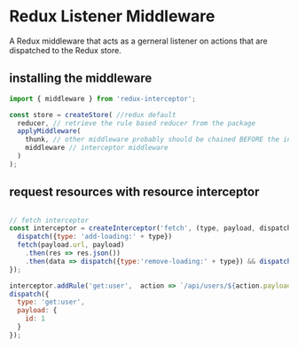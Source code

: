 # Redux Listener Middleware

A Redux middleware that acts as a gerneral listener on actions
that are dispatched to the Redux store.

## installing the middleware

```js
import { middleware } from 'redux-interceptor';

const store = createStore( //redux default
  reducer, // retrieve the rule based reducer from the package
  applyMiddleware(
    thunk, // other middleware probably should be chained BEFORE the interceptor
    middleware // interceptor middleware
  )
);
```

## request resources with resource interceptor

```js

// fetch interceptor
const interceptor = createInterceptor('fetch', (type, payload, dispatch) => {
  dispatch({type: 'add-loading:' + type})
  fetch(payload.url, payload)
    .then(res => res.json())
    .then(data => dispatch({type:'remove-loading:' + type}) && dispatch({type:'result:' + type, payload: data}));
});

interceptor.addRule('get:user',  action => `/api/users/${action.payload.id}`);
dispatch({
  type: 'get:user',
  payload: {
    id: 1
  }
});


```
